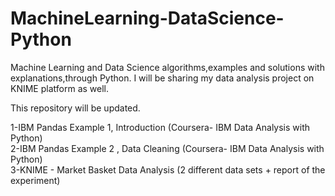 # MachineLearning-DataScience-Python
Machine Learning and Data Science algorithms,examples and solutions with explanations,through Python. I will be sharing my data analysis project on KNIME platform as well.

This repository will be updated.

1-IBM Pandas Example 1, Introduction (Coursera- IBM Data Analysis with Python)                                                        
2-IBM Pandas Example 2 , Data Cleaning (Coursera- IBM Data Analysis with Python)                                                
3-KNIME - Market Basket Data Analysis (2 different data sets + report of the experiment)                                     
